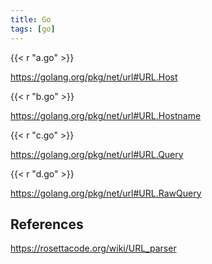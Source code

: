 ```yaml
---
title: Go
tags: [go]
---
```


{{< r "a.go" >}}

<https://golang.org/pkg/net/url#URL.Host>

{{< r "b.go" >}}

<https://golang.org/pkg/net/url#URL.Hostname>

{{< r "c.go" >}}

<https://golang.org/pkg/net/url#URL.Query>

{{< r "d.go" >}}

<https://golang.org/pkg/net/url#URL.RawQuery>

## References

<https://rosettacode.org/wiki/URL_parser>
